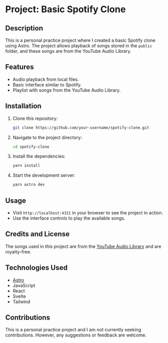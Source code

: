 # Project: Basic Spotify Clone

## Description

This is a personal practice project where I created a basic Spotify clone using Astro. The project allows playback of songs stored in the `public` folder, and these songs are from the YouTube Audio Library.

## Features

- Audio playback from local files.
- Basic interface similar to Spotify.
- Playlist with songs from the YouTube Audio Library.

## Installation

1. Clone this repository:

   ```sh
   git clone https://github.com/your-username/spotify-clone.git
   ```

2. Navigate to the project directory:

   ```sh
   cd spotify-clone
   ```

3. Install the dependencies:

   ```sh
   yarn install
   ```

4. Start the development server:

   ```sh
   yarn astro dev
   ```

## Usage

- Visit `http://localhost:4321` in your browser to see the project in action.
- Use the interface controls to play the available songs.

## Credits and License

The songs used in this project are from the [YouTube Audio Library](https://www.youtube.com/audiolibrary) and are royalty-free.

## Technologies Used

- [Astro](https://astro.build/)
- JavaScript
- React
- Svelte
- Tailwind

## Contributions

This is a personal practice project and I am not currently seeking contributions. However, any suggestions or feedback are welcome.
